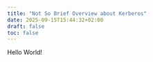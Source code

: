 ```yaml
---
title: "Not So Brief Overview about Kerberos"
date: 2025-09-15T15:44:32+02:00
draft: false
toc: false
---
```


Hello World!
